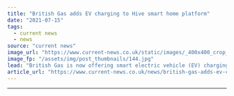 ```yaml
---
title: "British Gas adds EV charging to Hive smart home platform"
date: "2021-07-15"
tags: 
  - current news
  - news
source: "current news"
image_url: "https://www.current-news.co.uk/static/images/_400x400_crop_center-center/british-gas-smart-charging-image-british-gas.jpg"
image_fp: "/assets/img/post_thumbnails/144.jpg"
lead: "British Gas is now offering smart electric vehicle (EV) charging through its Hive smart home platform and Alfen chargers."
article_url: "https://www.current-news.co.uk/news/british-gas-adds-ev-charging-to-hive-smart-home-platform?utm_source=rss-feeds&utm_medium=rss&utm_campaign=rss"
---
```


---
